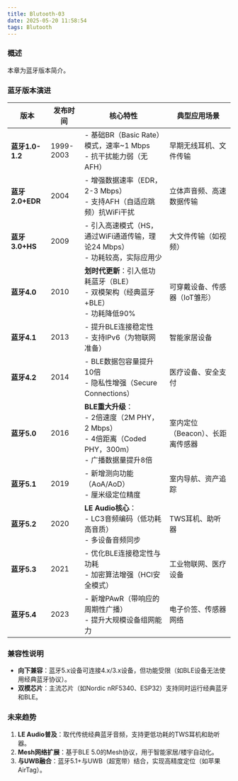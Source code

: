 ```yaml
---
title: Blutooth-03
date: 2025-05-20 11:58:54
tags: Blutooth
---
```


### 概述
本章为蓝牙版本简介。


### 蓝牙版本演进

| **版本**       | **发布时间** | **核心特性**                                                                 | **典型应用场景**                |
|-----------------|--------------|-----------------------------------------------------------------------------|---------------------------------|
| **蓝牙1.0-1.2** | 1999-2003    | - 基础BR（Basic Rate）模式，速率~1 Mbps<br>- 抗干扰能力弱（无AFH）            | 早期无线耳机、文件传输          |
| **蓝牙2.0+EDR** | 2004         | - 增强数据速率（EDR，2-3 Mbps）<br>- 支持AFH（自适应跳频）抗WiFi干扰           | 立体声音频、高速数据传输        |
| **蓝牙3.0+HS**  | 2009         | - 引入高速模式（HS，通过WiFi通道传输，理论24 Mbps）<br>- 功耗较高，实际应用少 | 大文件传输（如视频）            |
| **蓝牙4.0**     | 2010         | **划时代更新**：引入低功耗蓝牙（BLE）<br>- 双模架构（经典蓝牙+BLE）<br>- 功耗降低90% | 可穿戴设备、传感器（IoT雏形）   |
| **蓝牙4.1**     | 2013         | - 提升BLE连接稳定性<br>- 支持IPv6（为物联网准备）                            | 智能家居设备                    |
| **蓝牙4.2**     | 2014         | - BLE数据包容量提升10倍<br>- 隐私性增强（Secure Connections）                | 医疗设备、安全支付              |
| **蓝牙5.0**     | 2016         | **BLE重大升级**：<br>- 2倍速度（2M PHY，2 Mbps）<br>- 4倍距离（Coded PHY，300m）<br>- 广播数据量提升8倍 | 室内定位（Beacon）、长距离传感器 |
| **蓝牙5.1**     | 2019         | - 新增测向功能（AoA/AoD）<br>- 厘米级定位精度                               | 室内导航、资产追踪              |
| **蓝牙5.2**     | 2020         | **LE Audio核心**：<br>- LC3音频编码（低功耗高音质）<br>- 多设备音频同步      | TWS耳机、助听器                 |
| **蓝牙5.3**     | 2021         | - 优化BLE连接稳定性与功耗<br>- 加密算法增强（HCI安全模式）                  | 工业物联网、医疗设备            |
| **蓝牙5.4**     | 2023         | - 新增PAwR（带响应的周期性广播）<br>- 提升大规模设备组网能力                 | 电子价签、传感器网络            |


### **兼容性说明**
- **向下兼容**：蓝牙5.x设备可连接4.x/3.x设备，但功能受限（如BLE设备无法使用经典蓝牙协议）。
- **双模芯片**：主流芯片（如Nordic nRF5340、ESP32）支持同时运行经典蓝牙和BLE。

### **未来趋势**
1. **LE Audio普及**：取代传统经典蓝牙音频，支持更低功耗的TWS耳机和助听器。
2. **Mesh网络扩展**：基于BLE 5.0的Mesh协议，用于智能家居/楼宇自动化。
3. **与UWB融合**：蓝牙5.1+与UWB（超宽带）结合，实现高精度定位（如苹果AirTag）。









